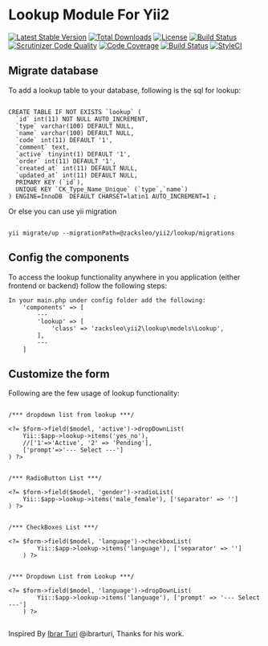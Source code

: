 # Lookup Module For Yii2


[![Latest Stable Version](https://poser.pugx.org/zacksleo/yii2-lookup/version)](https://packagist.org/packages/zacksleo/yii2-lookup)
[![Total Downloads](https://poser.pugx.org/zacksleo/yii2-lookup/downloads)](https://packagist.org/packages/zacksleo/yii2-lookup)
[![License](https://poser.pugx.org/zacksleo/yii2-lookup/license)](https://packagist.org/packages/zacksleo/yii2-lookup)
[![Build Status](https://travis-ci.org/monster-hunter/yii2-lookup.svg?branch=master)](https://travis-ci.org/monster-hunter/yii2-lookup)
[![Scrutinizer Code Quality](https://scrutinizer-ci.com/g/monster-hunter/yii2-lookup/badges/quality-score.png?b=master)](https://scrutinizer-ci.com/g/monster-hunter/yii2-lookup/?branch=master)
[![Code Coverage](https://scrutinizer-ci.com/g/monster-hunter/yii2-lookup/badges/coverage.png?b=master)](https://scrutinizer-ci.com/g/monster-hunter/yii2-lookup/?branch=master)
[![Build Status](https://scrutinizer-ci.com/g/monster-hunter/yii2-lookup/badges/build.png?b=master)](https://scrutinizer-ci.com/g/monster-hunter/yii2-lookup/build-status/master)
[![StyleCI](https://styleci.io/repos/98613980/shield?branch=master)](https://styleci.io/repos/98613980)
## Migrate database


To add a lookup table to your database, following is the sql for lookup:

```

CREATE TABLE IF NOT EXISTS `lookup` (
  `id` int(11) NOT NULL AUTO_INCREMENT,
  `type` varchar(100) DEFAULT NULL,
  `name` varchar(100) DEFAULT NULL,
  `code` int(11) DEFAULT '1',
  `comment` text,
  `active` tinyint(1) DEFAULT '1',
  `order` int(11) DEFAULT '1',
  `created_at` int(11) DEFAULT NULL,
  `updated_at` int(11) DEFAULT NULL,	  
  PRIMARY KEY (`id`),
  UNIQUE KEY `CK_Type_Name_Unique` (`type`,`name`)	  
) ENGINE=InnoDB  DEFAULT CHARSET=latin1 AUTO_INCREMENT=1 ;

```

Or else you can use yii migration
	
```
	
yii migrate/up --migrationPath=@zacksleo/yii2/lookup/migrations

```


## Config the components 



To access the lookup functionality anywhere in you application (either frontend or backend) follow the following steps:
```
In your main.php under config folder add the following:
    'components' => [
        ---
        'lookup' => [
            'class' => 'zacksleo\yii2\lookup\models\Lookup',
        ],
        ---
    ]
```
## Customize the form


Following are the few usage of lookup functionality:

```

/*** dropdown list from lookup ***/

<?= $form->field($model, 'active')->dropDownList(
    Yii::$app->lookup->items('yes_no'),
    //['1'=>'Active', '2' => 'Pending'],
    ['prompt'=>'--- Select ---'] 
) ?>


/*** RadioButton List ***/

<?= $form->field($model, 'gender')->radioList(
    Yii::$app->lookup->items('male_female'), ['separator' => '']
) ?>


/*** CheckBoxes List ***/

<?= $form->field($model, 'language')->checkboxList(
        Yii::$app->lookup->items('language'), ['separator' => '']
    ) ?>


/*** Dropdown List from Lookup ***/

<?= $form->field($model, 'language')->dropDownList(
        Yii::$app->lookup->items('language'), ['prompt' => '--- Select ---']
    ) ?>
	    
```

Inspired By  [Ibrar Turi](http://blog.ituri.net/2015/10/yii2-lookup-module/)  @ibrarturi, Thanks for his work.
